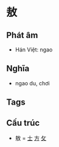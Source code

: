 # 敖

## Phát âm
* Hán Việt: ngao

## Nghĩa
* ngao du, chơi

## Tags


## Cấu trúc
* 敖 = [士](士.md) [方](方.md) [攵](攵.md)

<script>window.HANZI_FIELD='敖';</script>